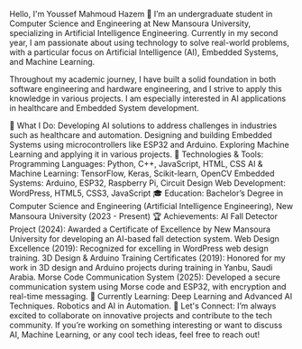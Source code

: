 Hello, I'm Youssef Mahmoud Hazem 👋
I’m an undergraduate student in Computer Science and Engineering at New Mansoura University, specializing in Artificial Intelligence Engineering. Currently in my second year, I am passionate about using technology to solve real-world problems, with a particular focus on Artificial Intelligence (AI), Embedded Systems, and Machine Learning.

Throughout my academic journey, I have built a solid foundation in both software engineering and hardware engineering, and I strive to apply this knowledge in various projects. I am especially interested in AI applications in healthcare and Embedded System development.

🌟 What I Do:
Developing AI solutions to address challenges in industries such as healthcare and automation.
Designing and building Embedded Systems using microcontrollers like ESP32 and Arduino.
Exploring Machine Learning and applying it in various projects.
🔧 Technologies & Tools:
Programming Languages: Python, C++, JavaScript, HTML, CSS
AI & Machine Learning: TensorFlow, Keras, Scikit-learn, OpenCV
Embedded Systems: Arduino, ESP32, Raspberry Pi, Circuit Design
Web Development: WordPress, HTML5, CSS3, JavaScript
🎓 Education:
Bachelor’s Degree in Computer Science and Engineering (Artificial Intelligence Engineering), New Mansoura University (2023 - Present)
🏆 Achievements:
AI Fall Detector Project (2024): Awarded a Certificate of Excellence by New Mansoura University for developing an AI-based fall detection system.
Web Design Excellence (2019): Recognized for excelling in WordPress web design training.
3D Design & Arduino Training Certificates (2019): Honored for my work in 3D design and Arduino projects during training in Yanbu, Saudi Arabia.
Morse Code Communication System (2025): Developed a secure communication system using Morse code and ESP32, with encryption and real-time messaging.
🌱 Currently Learning:
Deep Learning and Advanced AI Techniques.
Robotics and AI in Automation.
💬 Let's Connect:
I’m always excited to collaborate on innovative projects and contribute to the tech community. If you’re working on something interesting or want to discuss AI, Machine Learning, or any cool tech ideas, feel free to reach out!
